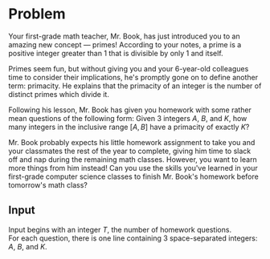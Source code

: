 # Problem

Your first-grade math teacher, Mr. Book, has just introduced you to an amazing new concept — primes! According to your notes, a prime is a positive integer greater than 1 that is divisible by only 1 and itself.

Primes seem fun, but without giving you and your 6-year-old colleagues time to consider their implications, he's promptly gone on to define another term: primacity. He explains that the primacity of an integer is the number of distinct primes which divide it.

Following his lesson, Mr. Book has given you homework with some rather mean questions of the following form: Given 3 integers $A$, $B$, and $K$, how many integers in the inclusive range $[A, B]$ have a primacity of exactly $K$?

Mr. Book probably expects his little homework assignment to take you and your classmates the rest of the year to complete, giving him time to slack off and nap during the remaining math classes. However, you want to learn more things from him instead! Can you use the skills you've learned in your first-grade computer science classes to finish Mr. Book's homework before tomorrow's math class?

## Input

Input begins with an integer $T$, the number of homework questions.  
For each question, there is one line containing 3 space-separated integers: $A$, $B$, and $K$.
